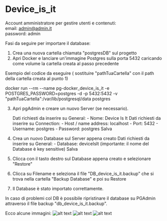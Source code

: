 # Device_is_it

Account amministratore per gestire utenti e contenuti:	
email: admin@admin.it	
password: admin


Fasi da seguire per importare il database:

1) Crea una nuova cartella chiamata "postgresDB" sul progetto
2) Apri Docker e lanciare un'immagine Postgres sulla porta 5432 caricando come volume la cartella creata al passo precedente

 Esempio del codice da eseguire ( sostituire "pathTuaCartella" con il path della cartella creata al punto 1)

 docker run --rm --name pg-docker_device_is_it  -e POSTGRES_PASSWORD=postgres -d -p 5432:5432 -v "pathTuaCartella":/var/lib/postgresql/data postgres

3) Apri pgAdmin e creare un nuovo Server (se necessario).

	Dati richiesti da inserire su General:
		- Nome:  Device Is It
	Dati richiesti da inserire su Connection:
		-  Host / name address: localhost
		-  Port: 5432
		-  Username: postgres
		-  Password: postgres 
	Salva
		
		
4) Crea un nuovo Database sul Server appena creato 
	Dati richiesti da inserire su General:
		- Database: deviceIsIt  (importante: il nome del Database è key sensitive)
	Salva 

5) Clicca con il tasto destro sul Database appena creato e selezionare "Restore"
6) Clicca su Filename e seleziona il file "DB_device_is_it.backup" che si trova nella cartella "Backup Database" e poi su Restore
7) Il Database è stato importato correttamente.  

In caso di problemi col  DB è possibile ripristinare il database su PGAdmin attraverso il file backup "db_device_is_it.backup".


Ecco alcune immagini:
![alt text](https://i.ibb.co/7jH1kJW/Schermata-2021-01-25-alle-22-59-26.png)
![alt text](https://i.ibb.co/7vb4WLK/Schermata-2021-01-25-alle-23-04-36.png)
![alt text](https://i.ibb.co/Kmmwpmz/Schermata-2021-01-25-alle-23-04-21.png)

